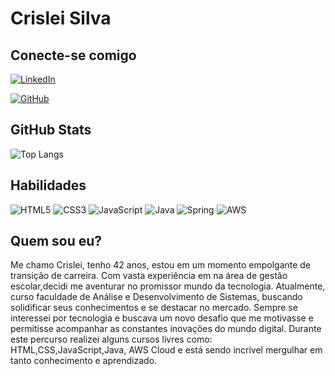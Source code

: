 # Crislei Silva

## Conecte-se comigo

[![LinkedIn](https://img.shields.io/badge/LinkedIn-0077B5?style=for-the-badge&logo=linkedin&logoColor=white)](https://www.linkedin.com/in/crislei-a-silva/)

[![GitHub](https://img.shields.io/badge/GitHub-100000?style=for-the-badge&logo=github&logoColor=white)](https://github.com/crisleiasilva)

## GitHub Stats

![Top Langs](https://github-readme-stats-git-masterrstaa-rickstaa.vercel.app/api/top-langs/?username=crisleiasilva&layout=compact&bg_color=000&border_color=30A3DC&title_color=E94D5F&text_color=FFF)

## Habilidades

![HTML5](https://img.shields.io/badge/HTML5-E34F26?style=for-the-badge&logo=html5&logoColor=white)
![CSS3](https://img.shields.io/badge/CSS3-1572B6?style=for-the-badge&logo=css3&logoColor=white)
![JavaScript](https://img.shields.io/badge/JavaScript-F7DF1E?style=for-the-badge&logo=javascript&logoColor=black)
![Java](https://img.shields.io/badge/java-%23ED8B00.svg?style=for-the-badge&logo=openjdk&logoColor=white)
![Spring](https://img.shields.io/badge/spring-%236DB33F.svg?style=for-the-badge&logo=spring&logoColor=white)
![AWS](https://img.shields.io/badge/AWS-000.svg?style=for-the-badge&logo=amazon-aws&logoColor=white)

## Quem sou eu?

Me chamo Crislei, tenho 42 anos, estou em um momento empolgante de transição de carreira. Com vasta experiência em na área de gestão escolar,decidi me aventurar no promissor mundo da tecnologia. Atualmente, curso faculdade de Análise e Desenvolvimento de Sistemas, buscando solidificar seus conhecimentos e se destacar no mercado.
Sempre se interessei por tecnologia e buscava um novo desafio que me motivasse e permitisse acompanhar as constantes inovações do mundo digital. Durante este percurso realizei alguns cursos livres como: HTML,CSS,JavaScript,Java, AWS Cloud e está sendo incrível mergulhar em tanto conhecimento e aprendizado.
